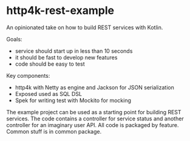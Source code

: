 # http4k-rest-example

An opinionated take on how to build REST services with Kotlin.

Goals:

* service should start up in less than 10 seconds
* it should be fast to develop new features
* code should be easy to test

Key components:

* http4k with Netty as engine and Jackson for JSON serialization
* Exposed used as SQL DSL
* Spek for writing test with Mockito for mocking

The example project can be used as a starting point for building REST services. The code contains a controller for service status and another controller for an imaginary user API. All code is packaged by feature. Common stuff is in common package.
